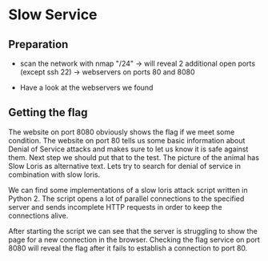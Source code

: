 # Slow Service

## Preparation

- scan the network with nmap "<NETWORK-IP>/24"
	-> will reveal 2 additional open ports (except ssh 22)
	-> webservers on ports 80 and 8080

- Have a look at the webservers we found



## Getting the flag

The website on port 8080 obviously shows the flag if we meet some condition.
The website on port 80 tells us some basic information about Denial of Service attacks and makes sure to let us know it is safe against them.
Next step we should put that to the test.
The picture of the animal has Slow Loris as alternative text. 
Lets try to search for denial of service in combination with slow loris.

We can find some implementations of a slow loris attack script written in Python 2.
The script opens a lot of parallel connections to the specified server and sends incomplete HTTP requests in order to keep the connections alive.

After starting the script we can see that the server is struggling to show the page for a new connection in the browser.
Checking the flag service on port 8080 will reveal the flag after it fails to establish a connection to port 80.
